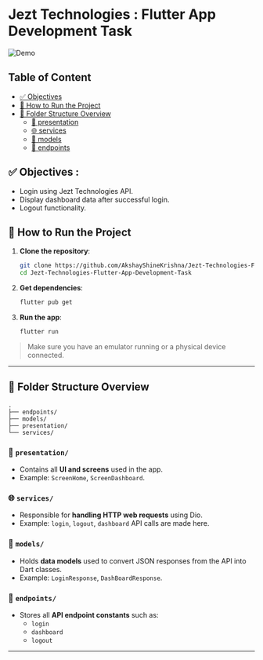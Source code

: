 # Jezt Technologies : Flutter App Development Task
![Demo](demo.gif)

## Table of Content
- [✅ Objectives](#-objectives-)
- [🚀 How to Run the Project](#-how-to-run-the-project)
- [📁 Folder Structure Overview](#-folder-structure-overview)
  - [📌 presentation](#-presentation)
  - [🌐 services](#-services)
  - [🧩 models](#-models)
  - [🔗 endpoints](#-endpoints)

## ✅ Objectives :
- Login using Jezt Technologies API.
- Display dashboard data after successful login.
- Logout functionality.

## 🚀 How to Run the Project

1. **Clone the repository**:
   ```bash
   git clone https://github.com/AkshayShineKrishna/Jezt-Technologies-Flutter-App-Development-Task.git
   cd Jezt-Technologies-Flutter-App-Development-Task
   ```

2. **Get dependencies**:
   ```bash
   flutter pub get
   ```

3. **Run the app**:
   ```bash
   flutter run
   ```

> Make sure you have an emulator running or a physical device connected.

---

## 📁 Folder Structure Overview

```plaintext
.
├── endpoints/
├── models/
├── presentation/
└── services/
```

### 📌 `presentation/`
- Contains all **UI and screens** used in the app.
- Example: `ScreenHome`, `ScreenDashboard`.

### 🌐 `services/`
- Responsible for **handling HTTP web requests** using Dio.
- Example: `login`, `logout`, `dashboard` API calls are made here.

### 🧩 `models/`
- Holds **data models** used to convert JSON responses from the API into Dart classes.
- Example: `LoginResponse`, `DashBoardResponse`.

### 🔗 `endpoints/`
- Stores all **API endpoint constants** such as:
  - `login`
  - `dashboard`
  - `logout`

---

